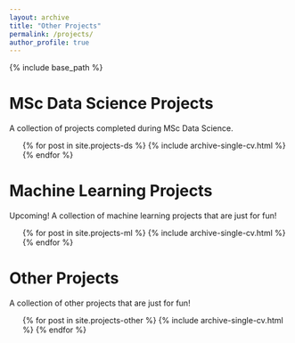 ```yaml
---
layout: archive
title: "Other Projects"
permalink: /projects/
author_profile: true
---
```


{% include base_path %}

MSc Data Science Projects
======
A collection of projects completed during MSc Data Science.
  <ul>{% for post in site.projects-ds %}
    {% include archive-single-cv.html %}
  {% endfor %}</ul>
  
Machine Learning Projects
====
Upcoming!
A collection of machine learning projects that are just for fun!
  <ul>{% for post in site.projects-ml %}
    {% include archive-single-cv.html %}
  {% endfor %}</ul>

Other Projects
====
A collection of other projects that are just for fun! 
  <ul>{% for post in site.projects-other %}
    {% include archive-single-cv.html %}
  {% endfor %}</ul>